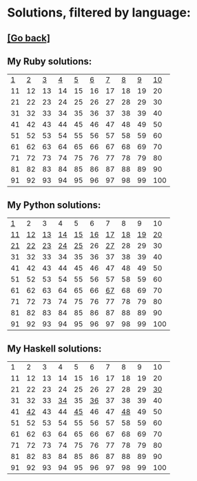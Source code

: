 # Solutions, filtered by language:

## [[Go back]](README.md)

## My Ruby solutions:
|                              |                              |                              |                              |                              |                              |                              |                              |                              |                                |
| ---------------------------- | ---------------------------- | ---------------------------- | ---------------------------- | ---------------------------- | ---------------------------- | ---------------------------- | ---------------------------- | ---------------------------- | ------------------------------ |
| [1](solutions/001/solve1.rb) | [2](solutions/002/solve2.rb) | [3](solutions/003/solve3.rb) | [4](solutions/004/solve4.rb) | [5](solutions/005/solve5.rb) | [6](solutions/006/solve6.rb) | [7](solutions/007/solve7.rb) | [8](solutions/008/solve8.rb) | [9](solutions/009/solve9.rb) | [10](solutions/010/solve10.rb) |
| 11                           | 12                           | 13                           | 14                           | 15                           | 16                           | 17                           | 18                           | 19                           | 20                             |
| 21                           | 22                           | 23                           | 24                           | 25                           | 26                           | 27                           | 28                           | 29                           | 30                             |
| 31                           | 32                           | 33                           | 34                           | 35                           | 36                           | 37                           | 38                           | 39                           | 40                             |
| 41                           | 42                           | 43                           | 44                           | 45                           | 46                           | 47                           | 48                           | 49                           | 50                             |
| 51                           | 52                           | 53                           | 54                           | 55                           | 56                           | 57                           | 58                           | 59                           | 60                             |
| 61                           | 62                           | 63                           | 64                           | 65                           | 66                           | 67                           | 68                           | 69                           | 70                             |
| 71                           | 72                           | 73                           | 74                           | 75                           | 76                           | 77                           | 78                           | 79                           | 80                             |
| 81                           | 82                           | 83                           | 84                           | 85                           | 86                           | 87                           | 88                           | 89                           | 90                             |
| 91                           | 92                           | 93                           | 94                           | 95                           | 96                           | 97                           | 98                           | 99                           | 100                            |


## My Python solutions:
|                                |                                |                                |                                |                                |                                |                                |                                |                                |                                |
| ------------------------------ | ------------------------------ | ------------------------------ | ------------------------------ | ------------------------------ | ------------------------------ | ------------------------------ | ------------------------------ | ------------------------------ | ------------------------------ |
| [1](solutions/001/solve1.py)   | 2                              | 3                              | 4                              | 5                              | 6                              | 7                              | 8                              | 9                              | 10                             |
| [11](solutions/011/solve11.py) | [12](solutions/012/solve12.py) | [13](solutions/013/solve13.py) | [14](solutions/014/solve14.py) | [15](solutions/015/solve15.py) | [16](solutions/016/solve16.py) | [17](solutions/017/solve17.py) | [18](solutions/018/solve18.py) | [19](solutions/019/solve19.py) | [20](solutions/020/solve20.py) |
| [21](solutions/021/solve21.py) | [22](solutions/022/solve22.py) | [23](solutions/023/solve23.py) | [24](solutions/024/solve24.py) | [25](solutions/025/solve25.py) | 26                             | [27](solutions/027/solve27.py) | 28                             | 29                             | 30                             |
| 31                             | 32                             | 33                             | 34                             | 35                             | 36                             | 37                             | 38                             | 39                             | 40                             |
| 41                             | 42                             | 43                             | 44                             | 45                             | 46                             | 47                             | 48                             | 49                             | 50                             |
| 51                             | 52                             | 53                             | 54                             | 55                             | 56                             | 57                             | 58                             | 59                             | 60                             |
| 61                             | 62                             | 63                             | 64                             | 65                             | 66                             | [67](solutions/067/solve67.py) | 68                             | 69                             | 70                             |
| 71                             | 72                             | 73                             | 74                             | 75                             | 76                             | 77                             | 78                             | 79                             | 80                             |
| 81                             | 82                             | 83                             | 84                             | 85                             | 86                             | 87                             | 88                             | 89                             | 90                             |
| 91                             | 92                             | 93                             | 94                             | 95                             | 96                             | 97                             | 98                             | 99                             | 100                            |


## My Haskell solutions:
|    |                                |    |                                |                                |                                |    |                                |    |                                |
| -- | ------------------------------ | -- | ------------------------------ | ------------------------------ | ------------------------------ | -- | ------------------------------ | -- | ------------------------------ |
| 1  | 2                              | 3  | 4                              | 5                              | 6                              | 7  | 8                              | 9  | 10                             |
| 11 | 12                             | 13 | 14                             | 15                             | 16                             | 17 | 18                             | 19 | 20                             |
| 21 | 22                             | 23 | 24                             | 25                             | 26                             | 27 | 28                             | 29 | [30](solutions/030/solve30.hs) |
| 31 | 32                             | 33 | [34](solutions/034/solve34.hs) | 35                             | [36](solutions/036/solve36.hs) | 37 | 38                             | 39 | 40                             |
| 41 | [42](solutions/042/solve42.hs) | 43 | 44                             | [45](solutions/045/solve45.hs) | 46                             | 47 | [48](solutions/048/solve48.hs) | 49 | 50                             |
| 51 | 52                             | 53 | 54                             | 55                             | 56                             | 57 | 58                             | 59 | 60                             |
| 61 | 62                             | 63 | 64                             | 65                             | 66                             | 67 | 68                             | 69 | 70                             |
| 71 | 72                             | 73 | 74                             | 75                             | 76                             | 77 | 78                             | 79 | 80                             |
| 81 | 82                             | 83 | 84                             | 85                             | 86                             | 87 | 88                             | 89 | 90                             |
| 91 | 92                             | 93 | 94                             | 95                             | 96                             | 97 | 98                             | 99 | 100                            |

